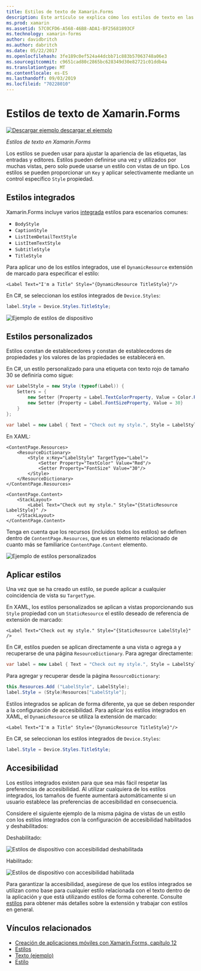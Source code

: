 ```yaml
---
title: Estilos de texto de Xamarin.Forms
description: Este artículo se explica cómo los estilos de texto en las aplicaciones de Xamarin.Forms. Estilos pueden definirse una vez y utilizados por muchas vistas, pero solo puede usarse un estilo con vistas de un tipo.
ms.prod: xamarin
ms.assetid: 57C0CFD6-A568-46B8-ADA1-BF25681893CF
ms.technology: xamarin-forms
author: davidbritch
ms.author: dabritch
ms.date: 05/22/2017
ms.openlocfilehash: 3fe189c0ef524a44dcbb71c883b57063748a06e3
ms.sourcegitcommit: c9651cad80c2865bc628349d30e82721c01ddb4a
ms.translationtype: MT
ms.contentlocale: es-ES
ms.lasthandoff: 09/03/2019
ms.locfileid: "70228010"
---
```

# <a name="xamarinforms-text-styles"></a>Estilos de texto de Xamarin.Forms

[![Descargar ejemplo](~/media/shared/download.png) descargar el ejemplo](https://docs.microsoft.com/samples/xamarin/xamarin-forms-samples/userinterface-text)

_Estilos de texto en Xamarin.Forms_

Los estilos se pueden usar para ajustar la apariencia de las etiquetas, las entradas y editores. Estilos pueden definirse una vez y utilizados por muchas vistas, pero solo puede usarse un estilo con vistas de un tipo.
Los estilos se pueden proporcionar un `Key` y aplicar selectivamente mediante un control específico `Style` propiedad.

<a name="Built-In_Styles" />

## <a name="built-in-styles"></a>Estilos integrados

Xamarin.Forms incluye varios [integrada](xref:Xamarin.Forms.Device.Styles) estilos para escenarios comunes:

- `BodyStyle`
- `CaptionStyle`
- `ListItemDetailTextStyle`
- `ListItemTextStyle`
- `SubtitleStyle`
- `TitleStyle`

Para aplicar uno de los estilos integrados, use el `DynamicResource` extensión de marcado para especificar el estilo:

```xaml
<Label Text="I'm a Title" Style="{DynamicResource TitleStyle}"/>
```

En C#, se seleccionan los estilos integrados de `Device.Styles`:

```csharp
label.Style = Device.Styles.TitleStyle;
```

![Ejemplo de estilos de dispositivo](styles-images/builtinstyles.png)

<a name="Custom_Styles" />

## <a name="custom-styles"></a>Estilos personalizados

Estilos constan de establecedores y constan de establecedores de propiedades y los valores de las propiedades se establecerá en.

En C#, un estilo personalizado para una etiqueta con texto rojo de tamaño 30 se definiría como sigue:

```csharp
var LabelStyle = new Style (typeof(Label)) {
    Setters = {
        new Setter {Property = Label.TextColorProperty, Value = Color.Red},
        new Setter {Property = Label.FontSizeProperty, Value = 30}
    }
};

var label = new Label { Text = "Check out my style.", Style = LabelStyle };
```

En XAML:

```xaml
<ContentPage.Resources>
    <ResourceDictionary>
        <Style x:Key="LabelStyle" TargetType="Label">
            <Setter Property="TextColor" Value="Red"/>
            <Setter Property="FontSize" Value="30"/>
        </Style>
    </ResourceDictionary>
</ContentPage.Resources>

<ContentPage.Content>
    <StackLayout>
        <Label Text="Check out my style." Style="{StaticResource LabelStyle}" />
    </StackLayout>
</ContentPage.Content>
```

Tenga en cuenta que los recursos (incluidos todos los estilos) se definen dentro de `ContentPage.Resources`, que es un elemento relacionado de cuanto más se familiarice `ContentPage.Content` elemento.

![Ejemplo de estilos personalizados](styles-images/customstyle.png)

<a name="Applying_Styles" />

## <a name="applying-styles"></a>Aplicar estilos

Una vez que se ha creado un estilo, se puede aplicar a cualquier coincidencia de vista su `TargetType`.

En XAML, los estilos personalizados se aplican a vistas proporcionando sus `Style` propiedad con un `StaticResource` el estilo deseado de referencia de extensión de marcado:

```xaml
<Label Text="Check out my style." Style="{StaticResource LabelStyle}" />
```

En C#, estilos pueden se aplican directamente a una vista o agrega a y recuperarse de una página `ResourceDictionary`. Para agregar directamente:

```csharp
var label = new Label { Text = "Check out my style.", Style = LabelStyle };
```

Para agregar y recuperar desde la página `ResourceDictionary`:

```csharp
this.Resources.Add ("LabelStyle", LabelStyle);
label.Style = (Style)Resources["LabelStyle"];
```

Estilos integrados se aplican de forma diferente, ya que se deben responder a la configuración de accesibilidad. Para aplicar los estilos integrados en XAML, el `DynamicResource` se utiliza la extensión de marcado:

```xaml
<Label Text="I'm a Title" Style="{DynamicResource TitleStyle}"/>
```

En C#, se seleccionan los estilos integrados de `Device.Styles`:

```csharp
label.Style = Device.Styles.TitleStyle;
```

## <a name="accessibility"></a>Accesibilidad

Los estilos integrados existen para que sea más fácil respetar las preferencias de accesibilidad. Al utilizar cualquiera de los estilos integrados, los tamaños de fuente aumentará automáticamente si un usuario establece las preferencias de accesibilidad en consecuencia.

Considere el siguiente ejemplo de la misma página de vistas de un estilo con los estilos integrados con la configuración de accesibilidad habilitados y deshabilitados:

Deshabilitado:

![Estilos de dispositivo con accesibilidad deshabilitada](styles-images/pre-access.png)

Habilitado:

![Estilos de dispositivo con accesibilidad habilitada](styles-images/post-access.png)

Para garantizar la accesibilidad, asegúrese de que los estilos integrados se utilizan como base para cualquier estilo relacionada con el texto dentro de la aplicación y que está utilizando estilos de forma coherente. Consulte [estilos](~/xamarin-forms/user-interface/styles/index.md) para obtener más detalles sobre la extensión y trabajar con estilos en general.


## <a name="related-links"></a>Vínculos relacionados

- [Creación de aplicaciones móviles con Xamarin.Forms, capítulo 12](https://developer.xamarin.com/r/xamarin-forms/book/chapter12.pdf)
- [Estilos](~/xamarin-forms/user-interface/styles/index.md)
- [Texto (ejemplo)](https://docs.microsoft.com/samples/xamarin/xamarin-forms-samples/userinterface-text)
- [Estilo](xref:Xamarin.Forms.Style)
